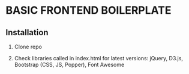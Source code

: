 # BASIC FRONTEND BOILERPLATE

## Installation
1. Clone repo

2. Check libraries called in index.html for latest versions: jQuery, D3.js, Bootstrap (CSS, JS, Popper), Font Awesome 

